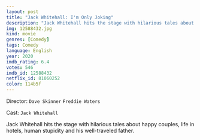 ```yaml
---
layout: post
title: "Jack Whitehall: I'm Only Joking"
description: "Jack Whitehall hits the stage with hilarious tales about happy couples, life in hotels, human stupidity and his well-traveled father..."
img: 12588432.jpg
kind: movie
genres: [Comedy]
tags: Comedy 
language: English
year: 2020
imdb_rating: 6.4
votes: 546
imdb_id: 12588432
netflix_id: 81060252
color: 114b5f
---
```

Director: `Dave Skinner` `Freddie Waters`  

Cast: `Jack Whitehall` 

Jack Whitehall hits the stage with hilarious tales about happy couples, life in hotels, human stupidity and his well-traveled father.